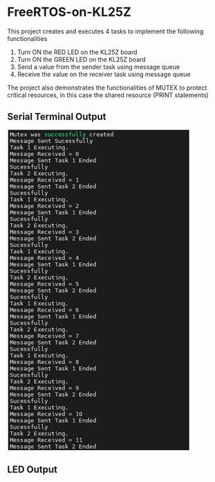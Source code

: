# FreeRTOS-on-KL25Z
This project creates and executes 4 tasks to implement the following functionalities
1. Turn ON the RED LED on the KL25Z board
2. Turn ON the GREEN LED on the KL25Z board
3. Send a value from the sender task using message queue
4. Receive the value on the receiver task using message queue

The project also demonstrates the functionalities of MUTEX to protect critical resources, in this case the shared resource (PRINT statements)


## Serial Terminal Output
![SerialTerminal](https://github.com/dhirajbennadi/FreeRTOS-on-KL25Z/blob/main/ResultScreenshots/SerialTerminalOutput.png)

## LED Output
